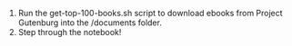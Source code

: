 1. Run the get-top-100-books.sh script to download ebooks from Project Gutenburg into the /documents folder.
2. Step through the notebook! 
